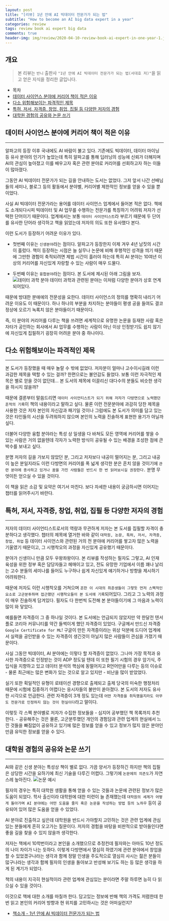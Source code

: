 ```yaml
---  
layout: post  
title: "[리뷰] 1년 안에 AI 빅데이터 전문가가 되는 법"  
subtitle: "How to become an AI big data expert in a year"  
categories: review  
tags: review book ai expert big data  
comments: true  
header-img: img/review/2020-04-10-review-book-ai-expert-in-one-year-1.jpg  
---  
```

  
## 개요  
> 본 리뷰는 `반니` 출판사 `"1년 안에 AI 빅데이터 전문가가 되는 법(서대호 저)"`을 읽고 얻은 지식을 정리한 글입니다.  
  
- 목차  
- [데이터 사이언스 분야에 커리어 책이 적은 이유](#데이터-사이언스-분야에-커리어-책이-적은-이유)  
- [다소 위험해보이는 파격적인 제목](#다소-위험해보이는-파격적인-제목)
- [특허, 저서, 자격증, 창업, 취업, 집필 등 다양한 저자의 경험](#특허-저서-자격증-창업-취업-집필-등-다양한-저자의-경험)
- [대학원 경험의 공유와 논문 쓰기](#대학원-경험의-공유와-논문-쓰기)


## 데이터 사이언스 분야에 커리어 책이 적은 이유
---  
알파고의 등장 이후 국내에도 AI 바람이 불고 있다. 기존에도 빅데이터, 데이터 마이닝 등 유사 분야의 인기가 높았는데 특히 알파고를 통해 딥러닝의 성능에 신뢰가 더해지며 AI의 관심이 높아졌고 이를 배우고자 혹은 관련 분야로 커리어를 선회하고자 하는 이들이 많아졌다.

그동안 AI 빅데이터 전문가가 되는 길을 안내하는 도서는 없었다. 그저 앞서 나간 선배님들의 세미나, 블로그 등의 활동에서 분야별, 커리어별 제한적인 정보를 얻을 수 있을 뿐이었다.

사실 AI 빅데이터 전문가라는 용어를 데이터 사이언스 업계에서 들어본 적은 없다. 책에도 소개되다시피 빅데이터 및 AI 업무를 수행하는 전문가를 특칭하기 어려워 저자가 선택한 단어이기 때문이다. 업계에서는 보통 `데이터 사이언티스트`라 부르기 때문에 두 단어를 유사한 단어라 생각하고 책을 읽었는데 저자의 의도 또한 유사했다 본다.

이런 도서가 등장하기 어려운 이유가 있다. 

* 첫번째 이유는 `신생분야`라는 점이다. 알파고가 등장한지 이제 겨우 4년 남짓의 시간이 흘렀다. 책이 등장하는 시점은 늘 실무나 논문에 비해 후행적인 성격을 띄기 때문에 그만한 경험이 축적되려면 제법 시간이 흘러야 하는데 특히 AI 분야는 10여년 이상의 커리어를 자신있게 자랑할 수 있는 사람이 매우 드물다.

* 두번째 이유는 `융합분야`라는 점이다. 본 도서에 제시된 아래 그림을 보자.
![데이터 과학 분야](https://theorydb.github.io/assets/img/review/2020-04-10-review-book-ai-expert-in-one-year-3.jpg)
데이터 과학과 관련된 분야는 이처럼 다양한 분야가 상호 연계되어있다. 

때문에 방대한 분애에의 전문성을 요한다. 데이터 사이언스의 정의를 명확히 내리기 어려운 이유도 이 때문이다. 하나 하나의 부분을 차지하는 분야들이 평생 공을 들여도 결코 정상에 오르기 녹록치 않은 분야들이기 때문이다.

즉, 이 분야의 커리어를 다루는 책을 쓰려면 세계적으로 유명한 논문을 등재한 사람 혹은 자타가 공인하는 회사에서 AI 업무를 수행하는 사람이 아닌 이상 인정받기도 쉽지 않기에 자신있게 집필하기 굉장히 어려운 분야 중 하나이다.

## 다소 위험해보이는 파격적인 제목
---  
본 도서가 등장했을 때 매우 놀랄 수 밖에 없었다. 저자분이 얼마나 고수이시길래 이런 과감한 제목을 택할 수 있는 걸까? 한편으로는 불안감도 들었다. 보통 이런 자극적인 제목은 별로 얻을 것이 없던데... 본 도서의 제목에 이끌리신 대다수의 분들도 비슷한 생각을 하시지 않을까?

때문에 결론부터 말씀드리면 `데이터 사이언티스트가 되기 위해 저자가 다방면으로 노력했던 흔적의 기록`이 책의 내용이라고 말하고 싶다. 물론 이런 전문분야에 과감히 당찬 제목을 사용한 것은 저자 본인의 자신감과 패기일 것이나 그럼에도 본 도서가 의미를 담고 있는 것은 타인들의 시선을 두려워하지 않으며 본인의 노력을 진솔하게 표현한 용기가 아닐까 싶다. 

더불어 다양한 융합 분야라는 특성 상 일생을 다 바쳐도 모든 영역에 커리어를 쌓을 수 있는 사람은 거의 없을텐데 각자가 노력한 방식이 공유될 수 있는 배경을 조성한 점에 큰 박수를 보내고 싶다. 

분명 저자의 길을 가보지 않았던 분, 그리고 저자보다 내공이 떨어지는 분, 그리고 내공이 높은 분일지라도 이런 다방면의 커리어를 폭 넓게 생각한 분은 흔치 않을 것이기에 `관련 분야에 종사하고 있거나 꿈을 가진 사람들은 반드시 한 번 읽어보시길 권장한다.` 분명 무엇이든 얻으실 수 있을 것이다.

이 책을 읽은 소감 및 요약은 여기서 마친다. 보다 자세한 내용이 궁금하시면 이어지는 챕터를 읽어주시기 바란다.

## 특허, 저서, 자격증, 창업, 취업, 집필 등 다양한 저자의 경험
---  
저자의 데이터 사이언티스트로서의 역량과 무관하게 저자는 본 도서를 집필할 자격이 충분하다고 생각했다. 챕터의 제목에 열거한 바와 같이 `대학원, 논문, 특허, 저서, 자격증, 창업, 취업` 등 데이터 사이언스와 관련된 거의 전 분야에 커리어를 쌓고자 많은 노력을 기울였기 때문이고, 그 시행착오의 과정을 자신있게 공유했기 때문이다.

분야가 신생이니 만큼 모두 우왕좌왕이다. 본 리뷰를 작성하는 필자도 그렇고, AI 인재 육성을 위한 정부 혹은 담당자들고 헤매이고 있고, 전도 유망한 기업에서 이름 꽤나 날리는 고수 분들의 세미나를 들어도 누구하나 쉽게 자신있게 얘기하거나 방향을 제시하기 어려워한다.

때문에 저자도 이런 시행착오를 거쳐으며 `흔한 이 시대의 취준생들이 그렇듯 먼저 스펙적인 요소로 고군분투하며 접근했던 시행착오들이 본 도서에 기록`되어있다. 그리고 그 노력의 과정이 매우 진솔하게 담겨있다. 필자도 다 한번씩 도전해 본 분야들이기에 그 마음과 노력이 많이 와 닿았다. 

예를들면 자격증이 그 중 하나일 것이다. 본 도서에는 언급되지 않았지만 약 한달전 텐서플로 코리아 커뮤니티를 약간 들썩이게 했던 자격증이 있었다. 구글께서 만드신 자격증 `Google Certificate for ML`! 구글이 만든 자격증이라는 위상 덕분에 드디어 업계에서 실력을 공인받을 수 있는 자격증이 생긴것이 아닐지 많은 사람들이 관심을 가졌기 때문이다.

사실 그동안 빅데이터, AI 분야에는 이렇다 할 자격증이 없었다. 그나마 가장 목적과 유사한 자격증으로 인정받는 것이 ADP 정도일 텐데 이 또한 필기 시험의 경우 암기식, 주입식을 지향하고 있고 데이터 분석의 핵심에 동떨어지고 R언어만을 다루는 등의 이슈로 - 물론 최근에는 많은 변화가 있는 것으로 알고 있지만 - 비난을 많이 받았었다. 

실기 또한 획일적인 유형이 로테이션 경향으로 출제되고 출제 당국의 미숙한 행정처리 때문에 시험에 집중하기 어렵다는 응시자들의 불만이 쏟아졌다. 본 도서의 저자도 유사한 시각으로 언급한다. 관련 자격증이 3개 정도 있는데 `어떤 자격증을 취득했을지라도 아무도 전문가로 인정하지 않는 것이 현실이다`라고 말이다.

이렇듯 각 스펙 분야별로 저자가 수집한 정보들을 - 심지어 공부했던 책 목록까지 추천한다. - 공유해주는 것은 물론, 고군분투했던 개인의 경험담과 관련 업계의 현실에서 느낀 것들을 빠짐없이 공유하고 있기에 많은 정보를 얻을 수 있고 정보가 많지 않은 분야인 만큼 유익한 정보를 얻을 수 있다. 

## 대학원 경험의 공유와 논문 쓰기
---  
AI와 같은 신생 분야는 특성상 책이 별로 없다. 가끔 양서가 등장하긴 하지만 책의 집필은 상당한 시간을 요하기에 최신 기술을 다루긴 어렵다. 그렇기에 `논문에의 의존도`가 자연스레 높아진다.
![논문 예시](https://theorydb.github.io/assets/img/review/2020-04-10-review-book-ai-expert-in-one-year-2.jpg)

필자의 경우는 특히 대학원 생활을 통해 얻을 수 있는 것들과 논문에 관련된 정보가 많은 도움이 되었다. 학사 출신이라 대학원에 대한 미련이 늘 존재했는데 `대학원의 세계가 어떻게 돌아가며 AI 분야에는 어떤 도움을 줄지 혹은 논문을 작성하는 방법 등의 노하우` 등이 공유되어 있어 많은 도움을 얻을 수 있었다. 

AI 분야로 진출하고 싶은데 대학원을 반드시 가야할지 고민하는 것은 관련 업계에 관심있는 분들에게 흔히 오고가는 질문이다. 저자의 경험을 바탕을 비판적으로 받아들인다면 좋을 길을 찾을 수 있지 않을까 생각한다.

저자는 책에서 10학번이라고 본인을 소개했으므로 추정컨데 필자와는 아마도 10년 정도의 나이 차이가 나는 듯하다. 이렇게 다방면에서 열심히 하였기에 관련 분야에서 창업을 할 수 있었겠구나라는 생각과 함께 정말 인생을 주도적으로 열심히 사시는 젊은 분들이 많구나라는 생각과 함께 필자의 인생을 돌아보고 반성해 보기도 하는 등 많은 생각을 하게 된 계기가 되었다. 

책의 내용이 지극히 현실적이라 관련 업계에 관심있는 분이라면 주말 하루면 능히 다 읽으실 수 있을 것이다. 

이것으로 책에 대한 소개를 마칠까 한다. 담고있는 정보에 반해 책의 가격도 저렴한데 한번 읽고 본인의 커리어 방향과 현 위치를 고민하시는 것은 어떠실런지?

* [책소개 - 1년 안에 AI 빅데이터 전문가가 되는 법](http://www.yes24.com/Product/Goods/87473319?Acode=101)

